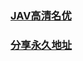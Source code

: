 <h3><a href="https://www.kcgc.xyz">JAV高清名优</a></h3>
<h3><a href="https://panmingguang2019.github.io/share/kcgc">分享永久地址</a></h3>





